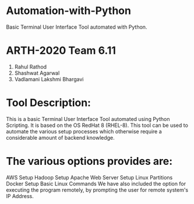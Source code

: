 # Automation-with-Python

Basic Terminal User Interface Tool automated with Python.

# ARTH-2020 Team 6.11
1. Rahul Rathod
2. Shashwat Agarwal
3. Vadlamani Lakshmi Bhargavi
# Tool Description:
This is a basic Terminal User Interface Tool automated using Python Scripting. It is based on the OS RedHat 8 (RHEL-8). This tool can be used to automate the various setup processes which otherwise require a considerable amount of backend knowledge. 
# The various options provides are:
 
AWS Setup
Hadoop Setup
Apache Web Server Setup
Linux Partitions
Docker Setup
Basic Linux Commands
We have also included the option for executing the program remotely, by prompting the user for remote system's IP Address.

